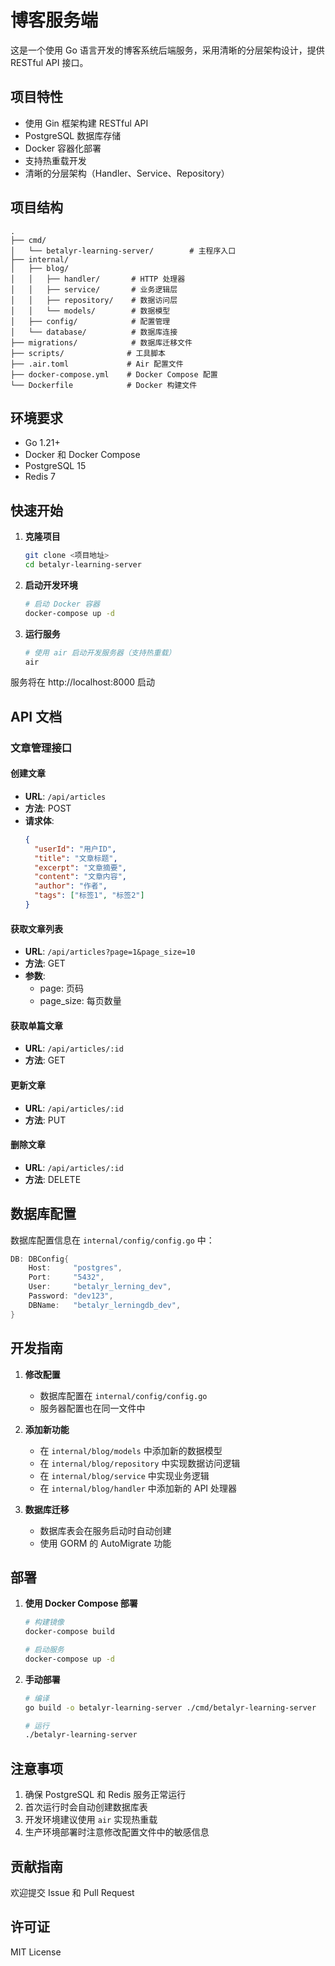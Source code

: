 # 博客服务端

这是一个使用 Go 语言开发的博客系统后端服务，采用清晰的分层架构设计，提供 RESTful API 接口。

## 项目特性

- 使用 Gin 框架构建 RESTful API
- PostgreSQL 数据库存储
- Docker 容器化部署
- 支持热重载开发
- 清晰的分层架构（Handler、Service、Repository）

## 项目结构

```
.
├── cmd/
│   └── betalyr-learning-server/        # 主程序入口
├── internal/
│   ├── blog/              
│   │   ├── handler/       # HTTP 处理器
│   │   ├── service/       # 业务逻辑层
│   │   ├── repository/    # 数据访问层
│   │   └── models/        # 数据模型
│   ├── config/            # 配置管理
│   └── database/          # 数据库连接
├── migrations/            # 数据库迁移文件
├── scripts/              # 工具脚本
├── .air.toml             # Air 配置文件
├── docker-compose.yml    # Docker Compose 配置
└── Dockerfile            # Docker 构建文件
```

## 环境要求

- Go 1.21+
- Docker 和 Docker Compose
- PostgreSQL 15
- Redis 7

## 快速开始

1. **克隆项目**
   ```bash
   git clone <项目地址>
   cd betalyr-learning-server
   ```

2. **启动开发环境**
   ```bash
   # 启动 Docker 容器
   docker-compose up -d
   ```

3. **运行服务**
   ```bash
   # 使用 air 启动开发服务器（支持热重载）
   air
   ```

服务将在 http://localhost:8000 启动

## API 文档

### 文章管理接口

#### 创建文章
- **URL**: `/api/articles`
- **方法**: POST
- **请求体**:
  ```json
  {
    "userId": "用户ID",
    "title": "文章标题",
    "excerpt": "文章摘要",
    "content": "文章内容",
    "author": "作者",
    "tags": ["标签1", "标签2"]
  }
  ```

#### 获取文章列表
- **URL**: `/api/articles?page=1&page_size=10`
- **方法**: GET
- **参数**:
  - page: 页码
  - page_size: 每页数量

#### 获取单篇文章
- **URL**: `/api/articles/:id`
- **方法**: GET

#### 更新文章
- **URL**: `/api/articles/:id`
- **方法**: PUT

#### 删除文章
- **URL**: `/api/articles/:id`
- **方法**: DELETE

## 数据库配置

数据库配置信息在 `internal/config/config.go` 中：

```go
DB: DBConfig{
    Host:     "postgres",
    Port:     "5432",
    User:     "betalyr_lerning_dev",
    Password: "dev123",
    DBName:   "betalyr_lerningdb_dev",
}
```

## 开发指南

1. **修改配置**
   - 数据库配置在 `internal/config/config.go`
   - 服务器配置也在同一文件中

2. **添加新功能**
   - 在 `internal/blog/models` 中添加新的数据模型
   - 在 `internal/blog/repository` 中实现数据访问逻辑
   - 在 `internal/blog/service` 中实现业务逻辑
   - 在 `internal/blog/handler` 中添加新的 API 处理器

3. **数据库迁移**
   - 数据库表会在服务启动时自动创建
   - 使用 GORM 的 AutoMigrate 功能

## 部署

1. **使用 Docker Compose 部署**
   ```bash
   # 构建镜像
   docker-compose build
   
   # 启动服务
   docker-compose up -d
   ```

2. **手动部署**
   ```bash
   # 编译
   go build -o betalyr-learning-server ./cmd/betalyr-learning-server
   
   # 运行
   ./betalyr-learning-server
   ```

## 注意事项

1. 确保 PostgreSQL 和 Redis 服务正常运行
2. 首次运行时会自动创建数据库表
3. 开发环境建议使用 `air` 实现热重载
4. 生产环境部署时注意修改配置文件中的敏感信息

## 贡献指南

欢迎提交 Issue 和 Pull Request

## 许可证

MIT License